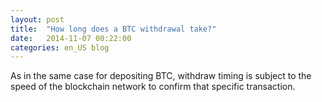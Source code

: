 ```yaml
---
layout: post
title:  "How long does a BTC withdrawal take?"
date:   2014-11-07 00:22:00
categories: en_US blog
---
```


As in the same case for depositing BTC, withdraw timing is subject to the speed of the blockchain network to confirm that specific transaction.
